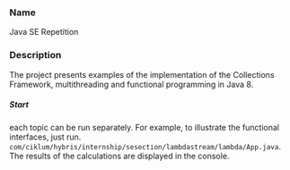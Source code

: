 ### Name
Java SE Repetition
### Description
The project presents examples of the implementation of the Collections Framework, multithreading and functional programming in Java 8.
##### Start
each topic can be run separately. For example, to illustrate the functional interfaces, just run.
 `` com/ciklum/hybris/internship/sesection/lambdastream/lambda/App.java ``.
The results of the calculations are displayed in the console.
